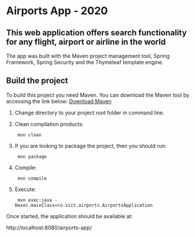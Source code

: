 # Airports App - 2020
This web application offers search functionality for any flight, airport or airline in the world
------------------------------------------------------------
The app was built with the Maven project management tool, Spring Framework, Spring Security and the Thymeleaf template engine.
## Build the project
To build this project you need Maven. You can download the Maven tool by accessing the link below:
[Download Maven]( http://maven.apache.org)

1. Change directory to your project root folder in command line.
   
2. Clean compilation products:

        mvn clean

3. If you are looking to package the project, then you should run:

        mvn package

4. Compile:

        mvn compile

5. Execute:

        mvn exec:java -Dexec.mainClass=ro.siit.airports.AirportsApplication

Once started, the application should be available at:

http://localhost:8080/airports-app/
    